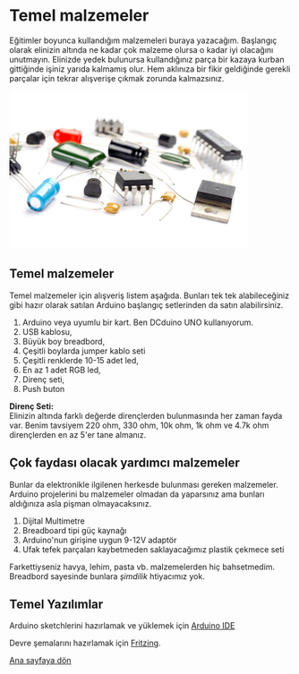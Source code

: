 # Temel malzemeler

Eğitimler boyunca kullandığım malzemeleri buraya yazacağım. Başlangıç olarak elinizin altında ne kadar çok malzeme olursa o kadar iyi olacağını unutmayın. Elinizde yedek bulunursa kullandığınız parça bir kazaya kurban gittiğinde işiniz yarıda kalmamış olur. Hem aklınıza bir fikir geldiğinde gerekli parçalar için tekrar alışverişe çıkmak zorunda kalmazsınız.

<img src=electronic-components.jpg widht=300>

## Temel malzemeler

Temel malzemeler için alışveriş listem aşağıda. Bunları tek tek alabileceğiniz gibi hazır olarak satılan Arduino başlangıç setlerinden da satın alabilirsiniz.

1. Arduino veya uyumlu bir kart. Ben DCduino UNO kullanıyorum.
2. USB kablosu,
3. Büyük boy breadbord,
4. Çeşitli boylarda jumper kablo seti
5. Çeşitli renklerde 10-15 adet led,
6. En az 1 adet RGB led, 
7. Direnç seti,  
8. Push buton

**Direnç Seti:**  
Elinizin altında farklı değerde dirençlerden bulunmasında her zaman fayda var. Benim tavsiyem 220 ohm, 330 ohm, 10k ohm, 1k ohm ve 4.7k ohm dirençlerden en az 5'er tane almanız.

## Çok faydası olacak yardımcı malzemeler

Bunlar da elektronikle ilgilenen herkesde bulunması gereken malzemeler. Arduino projelerini bu malzemeler olmadan da yaparsınız ama bunları aldığınıza asla pişman olmayacaksınız.  

1. Dijital Multimetre
2. Breadboard tipi güç kaynağı
3. Arduino'nun girişine uygun 9-12V adaptör
4. Ufak tefek parçaları kaybetmeden saklayacağımız plastik çekmece seti

Farkettiyseniz havya, lehim, pasta vb. malzemelerden hiç bahsetmedim. Breadbord sayesinde bunlara *şimdilik* htiyacımız yok.



## Temel Yazılımlar

Arduino sketchlerini hazırlamak ve yüklemek için [Arduino IDE ](http://www.arduino.cc/en/main/Software)

Devre şemalarını hazırlamak için [Fritzing](http://fritzing.org/home/).


[Ana sayfaya dön](https://github.com/wizofwor/arduino)

